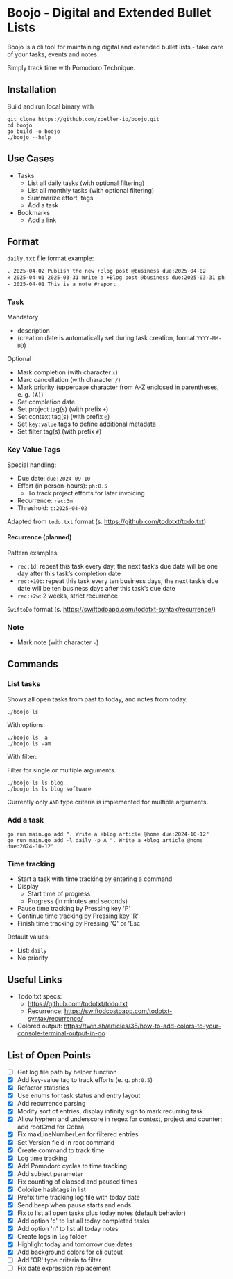 # Boojo - Digital and Extended Bullet Lists

Boojo is a cli tool for maintaining digital and extended bullet lists - take care of your tasks, events and notes.

Simply track time with Pomodoro Technique.

## Installation

Build and run local binary with

```shell
git clone https://github.com/zoeller-io/boojo.git
cd boojo
go build -o boojo
./boojo --help
```

## Use Cases

- Tasks
  - List all daily tasks (with optional filtering)
  - List all monthly tasks (with optional filtering)
  - Summarize effort, tags
  - Add a task
- Bookmarks
  - Add a link

## Format

`daily.txt` file format example:

```txt
. 2025-04-02 Publish the new +Blog post @business due:2025-04-02
x 2025-04-01 2025-03-31 Write a +Blog post @business due:2025-03-31 ph:2.25
- 2025-04-01 This is a note #report
```

### Task

Mandatory

- description
- (creation date is automatically set during task creation, format `YYYY-MM-DD`)

Optional

- Mark completion (with character `x`)
- Marc cancellation (with character `/`)
- Mark priority (uppercase character from A-Z enclosed in parentheses, e. g. `(A)`)
- Set completion date
- Set project tag(s) (with prefix `+`)
- Set context tag(s) (with prefix `@`)
- Set `key:value` tags to define additional metadata
- Set filter tag(s) (with prefix `#`)

### Key Value Tags

Special handling:

- Due date: `due:2024-09-10`
- Effort (in person-hours): `ph:0.5`
  - To track project efforts for later invoicing
- Recurrence: `rec:3m`
- Threshold: `t:2025-04-02`

Adapted from `todo.txt` format (s. https://github.com/todotxt/todo.txt)

#### Recurrence (planned)

Pattern examples:

- `rec:1d`: repeat this task every day; the next task’s due date will be one day after this task’s completion date
- `rec:+10b`: repeat this task every ten business days; the next task’s due date will be ten business days after this task’s due date
- `rec:+2w`: 2 weeks, strict recurrence

`SwiftoDo` format (s. https://swiftodoapp.com/todotxt-syntax/recurrence/)

### Note

- Mark note (with character `-`)

## Commands

### List tasks

Shows all open tasks from past to today, and notes from today.

```shell
./boojo ls
```

With options:

```shell
./boojo ls -a
./boojo ls -am
```

With filter:

Filter for single or multiple arguments.

```shell
./boojo ls ls blog
./boojo ls ls blog software
```

Currently only `AND` type criteria is implemented for multiple arguments.

### Add a task

```shell
go run main.go add ". Write a +blog article @home due:2024-10-12"
go run main.go add -l daily -p A ". Write a +blog article @home due:2024-10-12"
```

### Time tracking

- Start a task with time tracking by entering a command
- Display
  - Start time of progress
  - Progress (in minutes and seconds)
- Pause time tracking by Pressing key 'P'
- Continue time tracking by Pressing key 'R'
- Finish time tracking by Pressing 'Q' or 'Esc

Default values:

- List: `daily`
- No priority

## Useful Links

- Todo.txt specs:
  - https://github.com/todotxt/todo.txt
  - Recurrence: https://swiftodcostoapp.com/todotxt-syntax/recurrence/ 
- Colored output: https://twin.sh/articles/35/how-to-add-colors-to-your-console-terminal-output-in-go


## List of Open Points

- [ ] Get log file path by helper function
- [x] Add key-value tag to track efforts (e. g. `ph:0.5`)
- [x] Refactor statistics
- [x] Use enums for task status and entry layout
- [x] Add recurrence parsing
- [x] Modify sort of entries, display infinity sign to mark recurring task
- [x] Allow hyphen and underscore in regex for context, project and counter; add rootCmd for Cobra
- [x] Fix maxLineNumberLen for filtered entries
- [x] Set Version field in root command
- [x] Create command to track time
- [x] Log time tracking
- [x] Add Pomodoro cycles to time tracking
- [x] Add subject parameter
- [x] Fix counting of elapsed and paused times
- [x] Colorize hashtags in list
- [x] Prefix time tracking log file with today date
- [x] Send beep when pause starts and ends
- [x] Fix to list all open tasks plus today notes (default behavior)
- [x] Add option 'c' to list all today completed tasks
- [x] Add option 'n' to list all today notes
- [x] Create logs in `log` folder
- [x] Highlight today and tomorrow due dates
- [x] Add background colors for cli output
- [ ] Add 'OR' type criteria to filter
- [ ] Fix date expression replacement
